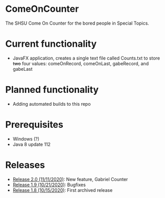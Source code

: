 # ComeOnCounter
The SHSU Come On Counter for the bored people in Special Topics.
# Current functionality
* JavaFX application, creates a single text file called Counts.txt to store ~~two~~ four values: comeOnRecord, comeOnLast, gabeRecord, and gabeLast
# Planned functionality
* Adding automated builds to this repo
# Prerequisites
* Windows (?)
* Java 8 update 112
# Releases
* [Release 2.0 (11/11/2020)](https://drive.google.com/file/d/1XSGZ1y5LaEymbxgFL-gFLTALgK6R2gke/view?usp=sharing): New feature, Gabriel Counter
* [Release 1.9 (10/21/2020)](https://drive.google.com/file/d/1AURFQbHkcC8HAc2CViHfRD-UGCfn4Qpo/view?usp=sharing): Bugfixes
* [Release 1.8 (10/15/2020)](https://drive.google.com/file/d/1kVbUn2Iet79u473M4oz6qeTjnWjy3snf/view?usp=sharing): First archived release
